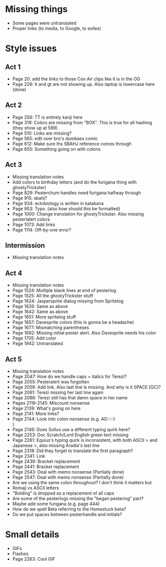 # Missing things
* Some pages were untranslated
* Proper links (to media, to Google, to exiles)

# Style issues
## Act 1
* Page 20: add the links to those Con Air clips like it is in the OG
* Page 226: lt and gt are not showing up. Also laptop is lowercase here (done)
## Act 2
* Page 256: TT is entirely kanji here
* Page 319: Colors are missing from "BOX". This is true for all hashing (they show up at 589)
* Page 510: Links are missing?
* Page 565: edit over bro's dumbass comic
* Page 612: Make sure ths SBAHJ reference comes through
* Page 655: Something going on with colons
## Act 3
* Missing translation notes
* Add colors to birthday letters (and do the furigana thing with ghostyTrickster)
* Page 829: Pesterchum handles need furigana halfway through
* Page 915: sbahj?
* Page 934: ectobiology is written in katakana
* Page 953: Typo. (also how should this be formatted)
* Page 1000: Change translation for ghostyTrickster. Also missing pesterlalert colors
* Page 1073: Add links
* Page 1114: Off-by-one error?
## Intermission
* Missing translation notes
## Act 4
* Missing translation notes
* Page 1524: Multiple blank lines at end of pesterlog
* Page 1525: All the ghostyTrickster stuff
* Page 1624: Jaspersprite dialog missing from Spritelog
* Page 1626: Same as above
* Page 1642: Same as above
* Page 1651: More spritelog stuff
* Page 1657: Davesprite colors (this is gonna be a headache)
* Page 1677: Mismatching parentheses
* Page 1692: Missing initial pester alert. Also Davesprite needs his color
* Page 1705: Add color
* Page 1942: Untranslated
## Act 5
* Missing translation notes
* Page 2047: How do we handle caps + italics for Terezi?
* Page 2055: Pesteralert was forgotten
* Page 2056: Add link. Also last line is missing. And why is it SPACE [GC]?
* Page 2061: Terezi missing her last line again
* Page 2086: Terezi still has that damn space in her name
* Pages 2119-2145: Miscount nonsense
* Page 2139: What's going on here
* Page 2141: More links?
* Page 2144: Look into colon nonsense (e.g. AG:::::)<br />)
* Page 2146: Does Sollux use a different typing quirk here?
* Page 2253: Doc Scratch/Lord English green text missing
* Page 2281: Equius's typing quirk is inconsistent, with both ASCII > and Japanese >, also missing Aradia's last line
* Page 2318: Did they forget to translate the first paragraph?
* Page 2341: Link
* Page 2439: Bracket replacement
* Page 2441: Bracket replacement
* Page 2543: Deal with memo nonsense (Partially done)
* Page 2547: Deal with memo nonsense (Partially done)
* Are we using the same colon throughout? I don't think it matters but
* Romaji vs ASCII letters
* "Bolding" is dropped as a replacement of all caps
* Are some of the pesterlogs missing the "began pestering" part?
* Maybe add some furigana (e.g. page 444)
* How do we spell Beta referring to the Homestuck beta?
* Do we put spaces between pesterhandle and initials?

# Small details
* GIFs
* Flashes
* Page 2263: Cool GIF
